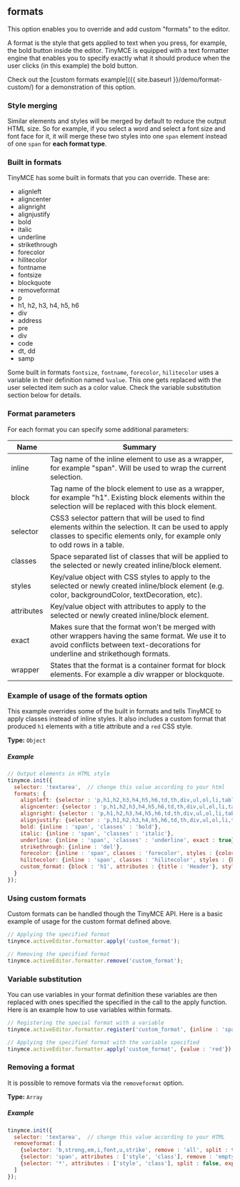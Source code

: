 ## formats

This option enables you to override and add custom "formats" to the editor.

A format is the style that gets applied to text when you press, for example, the bold button inside the editor. TinyMCE is equipped with a text formatter engine that enables you to specify exactly what it should produce when the user clicks (in this example) the bold button.

Check out the [custom formats example]({{ site.baseurl }}/demo/format-custom/) for a demonstration of this option.

### Style merging

Similar elements and styles will be merged by default to reduce the output HTML size. So for example, if you select a word and select a font size and font face for it, it will merge these two styles into one `span` element instead of one `span` for **each format type**.

### Built in formats

TinyMCE has some built in formats that you can override. These are:

* alignleft
* aligncenter
* alignright
* alignjustify
* bold
* italic
* underline
* strikethrough
* forecolor
* hilitecolor
* fontname
* fontsize
* blockquote
* removeformat
* p
* h1, h2, h3, h4, h5, h6
* div
* address
* pre
* div
* code
* dt, dd
* samp

Some built in formats `fontsize`, `fontname`, `forecolor`, `hilitecolor` uses a variable in their definition named `%value`. This one gets replaced with the user selected item such as a color value. Check the variable substitution section below for details.

### Format parameters

For each format you can specify some additional parameters:

| Name       | Summary          |
|------------|------------------|
| inline     | Tag name of the inline element to use as a wrapper, for example "span". Will be used to wrap the current selection.
| block      | Tag name of the block element to use as a wrapper, for example "h1". Existing block elements within the selection will be replaced with this block element. |
| selector   | CSS3 selector pattern that will be used to find elements within the selection. It can be used to apply classes to specific elements only, for example only to odd rows in a table. |
| classes    | Space separated list of classes that will be applied to the selected or newly created inline/block element. |
| styles     | Key/value object with CSS styles to apply to the selected or newly created inline/block element (e.g. color, backgroundColor, textDecoration, etc). |
| attributes | Key/value object with attributes to apply to the selected or newly created inline/block element. |
| exact      | Makes sure that the format won't be merged with other wrappers having the same format. We use it to avoid conflicts between text-decorations for underline and strikethough formats. |
| wrapper    | States that the format is a container format for block elements. For example a div wrapper or blockquote. |

### Example of usage of the formats option

This example overrides some of the built in formats and tells TinyMCE to apply classes instead of inline styles. It also includes a custom format that produced `h1` elements with a title attribute and a `red` CSS style.

**Type:** `Object`

##### Example

```js
// Output elements in HTML style
tinymce.init({
  selector: 'textarea',  // change this value according to your html
  formats: {
    alignleft: {selector : 'p,h1,h2,h3,h4,h5,h6,td,th,div,ul,ol,li,table,img', classes : 'left'},
    aligncenter: {selector : 'p,h1,h2,h3,h4,h5,h6,td,th,div,ul,ol,li,table,img', classes : 'center'},
    alignright: {selector : 'p,h1,h2,h3,h4,h5,h6,td,th,div,ul,ol,li,table,img', classes : 'right'},
    alignjustify: {selector : 'p,h1,h2,h3,h4,h5,h6,td,th,div,ul,ol,li,table,img', classes : 'full'},
    bold: {inline : 'span', 'classes' : 'bold'},
    italic: {inline : 'span', 'classes' : 'italic'},
    underline: {inline : 'span', 'classes' : 'underline', exact : true},
    strikethrough: {inline : 'del'},
    forecolor: {inline : 'span', classes : 'forecolor', styles : {color : '%value'}},
    hilitecolor: {inline : 'span', classes : 'hilitecolor', styles : {backgroundColor : '%value'}},
    custom_format: {block : 'h1', attributes : {title : 'Header'}, styles : {color : 'red'}}
  }
});
```

### Using custom formats

Custom formats can be handled though the TinyMCE API. Here is a basic example of usage for the custom format defined above.

```js
// Applying the specified format
tinymce.activeEditor.formatter.apply('custom_format');

// Removing the specified format
tinymce.activeEditor.formatter.remove('custom_format');
```

### Variable substitution

You can use variables in your format definition these variables are then replaced with ones specified the specified in the call to the apply function. Here is an example how to use variables within formats.

```js
// Registering the special format with a variable
tinymce.activeEditor.formatter.register('custom_format', {inline : 'span', styles : {color : '%value'}});

// Applying the specified format with the variable specified
tinymce.activeEditor.formatter.apply('custom_format', {value : 'red'});
```

### Removing a format

It is possible to remove formats via the `removeformat` option.

**Type:** `Array`

##### Example

```js
tinymce.init({
  selector: 'textarea',  // change this value according to your HTML
  removeformat: [
    {selector: 'b,strong,em,i,font,u,strike', remove : 'all', split : true, expand : false, block_expand: true, deep : true},
    {selector: 'span', attributes : ['style', 'class'], remove : 'empty', split : true, expand : false, deep : true},
    {selector: '*', attributes : ['style', 'class'], split : false, expand : false, deep : true}
  ]
});
```
